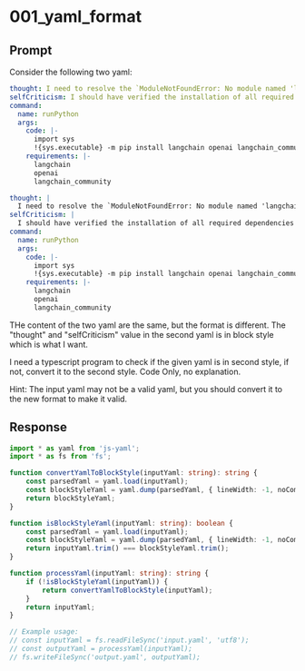 # 001_yaml_format

## Prompt

Consider the following two yaml:

```yaml
thought: I need to resolve the `ModuleNotFoundError: No module named 'langchain_community'` error by ensuring that all necessary dependencies are correctly installed.
selfCriticism: I should have verified the installation of all required dependencies before running the code.
command:
  name: runPython
  args:
    code: |-
      import sys
      !{sys.executable} -m pip install langchain openai langchain_community
    requirements: |-
      langchain
      openai
      langchain_community
```

```yaml
thought: |
  I need to resolve the `ModuleNotFoundError: No module named 'langchain_community'` error by ensuring that all necessary dependencies are correctly installed.
selfCriticism: |
  I should have verified the installation of all required dependencies before running the code.
command:
  name: runPython
  args:
    code: |-
      import sys
      !{sys.executable} -m pip install langchain openai langchain_community
    requirements: |-
      langchain
      openai
      langchain_community
```

THe content of the two yaml are the same, but the format is different. The "thought" and "selfCriticism" value in the second yaml is in block style which is what I want. 

I need a typescript program to check if the given yaml is in second style, if not, convert it to the second style. Code Only, no explanation.

Hint: The input yaml may not be a valid yaml, but you should convert it to the new format to make it valid.

## Response

```typescript
import * as yaml from 'js-yaml';
import * as fs from 'fs';

function convertYamlToBlockStyle(inputYaml: string): string {
    const parsedYaml = yaml.load(inputYaml);
    const blockStyleYaml = yaml.dump(parsedYaml, { lineWidth: -1, noCompatMode: true, quotingType: '"', forceQuotes: true });
    return blockStyleYaml;
}

function isBlockStyleYaml(inputYaml: string): boolean {
    const parsedYaml = yaml.load(inputYaml);
    const blockStyleYaml = yaml.dump(parsedYaml, { lineWidth: -1, noCompatMode: true, quotingType: '"', forceQuotes: true });
    return inputYaml.trim() === blockStyleYaml.trim();
}

function processYaml(inputYaml: string): string {
    if (!isBlockStyleYaml(inputYaml)) {
        return convertYamlToBlockStyle(inputYaml);
    }
    return inputYaml;
}

// Example usage:
// const inputYaml = fs.readFileSync('input.yaml', 'utf8');
// const outputYaml = processYaml(inputYaml);
// fs.writeFileSync('output.yaml', outputYaml);
```

